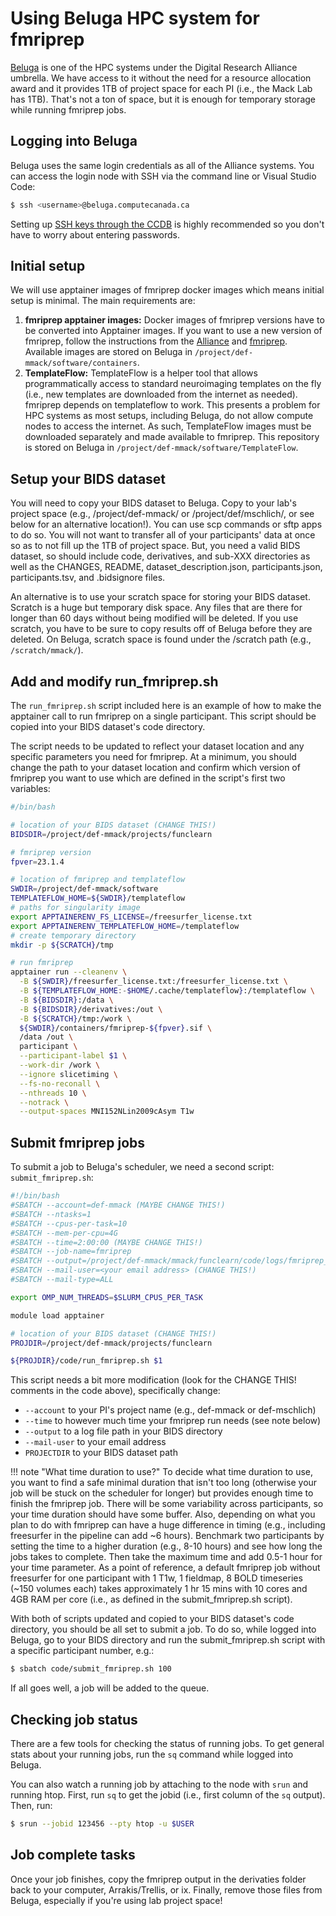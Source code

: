 # Using Beluga HPC system for fmriprep

[Beluga](https://docs.alliancecan.ca/wiki/B%C3%A9luga/en) is one of the HPC systems under the Digital Research Alliance umbrella. We have access to it without the need for a resource allocation award and it provides 1TB of project space for each PI (i.e., the Mack Lab has 1TB). That's not a ton of space, but it is enough for temporary storage while running fmriprep jobs.

## Logging into Beluga
Beluga uses the same login credentials as all of the Alliance systems. You can access the login node with SSH via the command line or Visual Studio Code: 

``` bash
$ ssh <username>@beluga.computecanada.ca
```

Setting up [SSH keys through the CCDB](https://docs.alliancecan.ca/wiki/SSH_Keys) is highly recommended so you don't have to worry about entering passwords.

## Initial setup
We will use apptainer images of fmriprep docker images which means initial setup is minimal. The main requirements are:

1. **fmriprep apptainer images:** Docker images of fmriprep versions have to be converted into Apptainer images. If you want to use a new version of fmriprep, follow the instructions from the [Alliance](https://docs.alliancecan.ca/wiki/Singularity) and [fmriprep](https://fmriprep.org/en/1.5.8/singularity.html#preparing-a-singularity-image). Available images are stored on Beluga in `/project/def-mmack/software/containers`.
2. **TemplateFlow:** TemplateFlow is a helper tool that allows programmatically access to standard neuroimaging templates on the fly (i.e., new templates are downloaded from the internet as needed). fmriprep depends on templateflow to work. This presents a problem for HPC systems as most setups, including Beluga, do not allow compute nodes to access the internet. As such, TemplateFlow images must be downloaded separately and made available to fmriprep. This repository is stored on Beluga in `/project/def-mmack/software/TemplateFlow`.

## Setup your BIDS dataset
You will need to copy your BIDS dataset to Beluga. Copy to your lab's project space (e.g., /project/def-mmack/<username> or /project/def/mschlich/<username>, or see below for an alternative location!). You can use scp commands or sftp apps to do so. You will not want to transfer all of your participants' data at once so as to not fill up the 1TB of project space. But, you need a valid BIDS dataset, so should include code, derivatives, and sub-XXX directories as well as the CHANGES, README, dataset_description.json, participants.json, participants.tsv, and .bidsignore files. 

An alternative is to use your scratch space for storing your BIDS dataset. Scratch is a huge but temporary disk space. Any files that are there for longer than 60 days without being modified will be deleted. If you use scratch, you have to be sure to copy results off of Beluga before they are deleted. On Beluga, scratch space is found under the /scratch path (e.g., `/scratch/mmack/`).

## Add and modify run_fmriprep.sh
The `run_fmriprep.sh` script included here is an example of how to make the apptainer call to run fmriprep on a single participant. This script should be copied into your BIDS dataset's code directory. 

The script needs to be updated to reflect your dataset location and any specific parameters you need for fmriprep. At a minimum, you should change the path to your dataset location and confirm which version of fmriprep you want to use which are defined in the script's first two variables:

``` bash title="run_fmriprep.sh"
#/bin/bash

# location of your BIDS dataset (CHANGE THIS!)
BIDSDIR=/project/def-mmack/projects/funclearn

# fmriprep version 
fpver=23.1.4

# location of fmriprep and templateflow
SWDIR=/project/def-mmack/software
TEMPLATEFLOW_HOME=${SWDIR}/templateflow
# paths for singularity image
export APPTAINERENV_FS_LICENSE=/freesurfer_license.txt
export APPTAINERENV_TEMPLATEFLOW_HOME=/templateflow
# create temporary directory
mkdir -p ${SCRATCH}/tmp

# run fmriprep
apptainer run --cleanenv \
  -B ${SWDIR}/freesurfer_license.txt:/freesurfer_license.txt \
  -B ${TEMPLATEFLOW_HOME:-$HOME/.cache/templateflow}:/templateflow \
  -B ${BIDSDIR}:/data \
  -B ${BIDSDIR}/derivatives:/out \
  -B ${SCRATCH}/tmp:/work \
  ${SWDIR}/containers/fmriprep-${fpver}.sif \
  /data /out \
  participant \
  --participant-label $1 \
  --work-dir /work \
  --ignore slicetiming \
  --fs-no-reconall \
  --nthreads 10 \
  --notrack \
  --output-spaces MNI152NLin2009cAsym T1w
```

## Submit fmriprep jobs
To submit a job to Beluga's scheduler, we need a second script: `submit_fmriprep.sh`: 

``` bash title='submit_fmriprep.sh'
#!/bin/bash
#SBATCH --account=def-mmack (MAYBE CHANGE THIS!)
#SBATCH --ntasks=1
#SBATCH --cpus-per-task=10
#SBATCH --mem-per-cpu=4G
#SBATCH --time=2:00:00 (MAYBE CHANGE THIS!)
#SBATCH --job-name=fmriprep
#SBATCH --output=/project/def-mmack/mmack/funclearn/code/logs/fmriprep_%j.txt (CHANGE THIS!)
#SBATCH --mail-user=<your email address> (CHANGE THIS!)
#SBATCH --mail-type=ALL

export OMP_NUM_THREADS=$SLURM_CPUS_PER_TASK

module load apptainer

# location of your BIDS dataset (CHANGE THIS!)
PROJDIR=/project/def-mmack/projects/funclearn

${PROJDIR}/code/run_fmriprep.sh $1
```

This script needs a bit more modification (look for the CHANGE THIS! comments in the code above), specifically change:

* `--account` to your PI's project name (e.g., def-mmack or def-mschlich)
* `--time` to however much time your fmriprep run needs (see note below)
* `--output` to a log file path in your BIDS directory
* `--mail-user` to your email address
* `PROJECTDIR` to your BIDS dataset path  

!!! note "What time duration to use?"
    To decide what time duration to use, you want to find a safe minimal duration that isn't too long (otherwise your job will be stuck on the scheduler for longer) but provides enough time to finish the fmriprep job. There will be some variability across participants, so your time duration should have some buffer. Also, depending on what you plan to do with fmriprep can have a huge difference in timing (e.g., including freesurfer in the pipeline can add ~6 hours). Benchmark two participants by setting the time to a higher duration (e.g., 8-10 hours) and see how long the jobs takes to complete. Then take the maximum time and add 0.5-1 hour for your time parameter. As a point of reference, a default fmriprep job without freesurfer for one participant with 1 T1w, 1 fieldmap, 8 BOLD timeseries (~150 volumes each) takes approximately 1 hr 15 mins with 10 cores and 4GB RAM per core (i.e., as defined in the submit_fmriprep.sh script).  

With both of scripts updated and copied to your BIDS dataset's code directory, you should be all set to submit a job. To do so, while logged into Beluga, go to your BIDS directory and run the submit_fmriprep.sh script with a specific participant number, e.g.:

``` bash
$ sbatch code/submit_fmriprep.sh 100
```


If all goes well, a job will be added to the queue.

## Checking job status
There are a few tools for checking the status of running jobs. To get general stats about your running jobs, run the `sq` command while logged into Beluga. 

You can also watch a running job by attaching to the node with `srun` and running htop. First, run `sq` to get the jobid (i.e., first column of the `sq` output). Then, run:

``` bash
$ srun --jobid 123456 --pty htop -u $USER
```

## Job complete tasks
Once your job finishes, copy the fmriprep output in the derivaties folder back to your computer, Arrakis/Trellis, or ix. Finally, remove those files from Beluga, especially if you're using lab project space!
